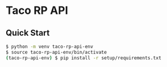 # Taco RP API

## Quick Start

``` bash
$ python -m venv taco-rp-api-env
$ source taco-rp-api-env/bin/activate
(taco-rp-api-env) $ pip install -r setup/requirements.txt
```
